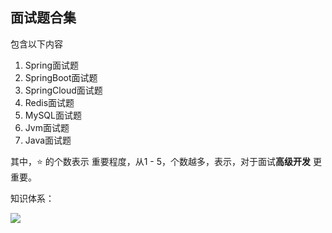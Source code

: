 ## 面试题合集

包含以下内容

1. Spring面试题
2. SpringBoot面试题
3. SpringCloud面试题
4. Redis面试题
5. MySQL面试题
6. Jvm面试题
7. Java面试题

其中，⭐ 的个数表示 重要程度，从1 - 5，个数越多，表示，对于面试**高级开发** 更重要。

知识体系：

![](./imgs/knowledge_system.jpg)